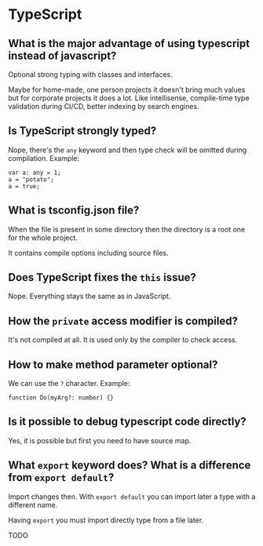 # TypeScript

## What is the major advantage of using typescript instead of javascript?

Optional strong typing with classes and interfaces.

Maybe for home-made, one person projects it doesn't bring much values but for corporate projects it does a lot. Like intellisense, compile-time type validation during CI/CD, better indexing by search engines.

## Is TypeScript strongly typed?

Nope, there's the `any` keyword and then type check will be omitted during compilation.
Example:
```
var a: any = 1;
a = "potato";
a = true;
```

## What is tsconfig.json file?

When the file is present in some directory then the directory is a root one for the whole project.

It contains compile options including source files.

## Does TypeScript fixes the `this` issue?

Nope. Everything stays the same as in JavaScript.

## How the `private` access modifier is compiled?

It's not compiled at all. It is used only by the compiler to check access.

## How to make method parameter optional?

We can use the `?` character. Example:
```
function Do(myArg?: number) {}
```

## Is it possible to debug typescript code directly?

Yes, it is possible but first you need to have source map.

## What `export` keyword does? What is a difference from `export default`?

Import changes then. With `export default` you can import later a type with a different name.

Having `export` you must import directly type from a file later.

TODO